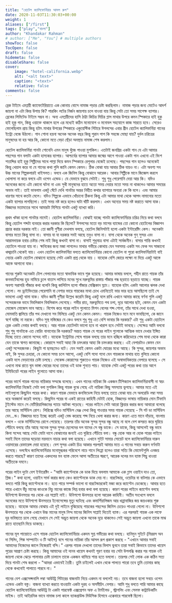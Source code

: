 ```yaml
---
title: "হোটেল ক্যালিফোর্নিয়ার আসল রুপ"
date: 2020-11-03T11:30:03+00:00
weight: 1
aliases: ["/first"]
tags: ["play","বাংলা"]
author: "Khandakar Rahman"
# author: ["Me", "You"] # multiple authors
showToc: false
TocOpen: false
draft: false
hidemeta: false
disableShare: false
cover:
    image: "hotel-california.webp"
    alt: "<alt text>"
    caption: "<text>"
    relative: false
comments: false
---
```

    
ব্রেক টাইমে এমপ্লয়ী ক্যাফেটেরিয়াতে এক কোনায় বোসে নামাজ পড়ার চেষ্টা করছিলাম। নামাজ পড়ার জন্য মোটেও আদর্শ জায়গা না এটা কিন্ত উপায় কি? পারকিং লটের নির্জন জায়গায় চলে যাওয়া যায় কিন্তু সেটা তো সময় সাপেক্ষ ব্যাপার। ব্রেকের লিমিটেড টাইমে সম্ভব না। অন্য এমপ্লয়ীদের হাসি ঠাট্টা কিচির মিচির প্লাস মাথার উপরে কমন স্পিকারে হাই হুকু হাই হুকু গান, কিন্তু ওয়াক্তে থাকলে হলে এর মধ্যেই কঠিন মনোযোগ ও মনোবল সহযোগে কাজ সারতে হবে। সেরেও ফেলেছিলাম প্রায় কিন্তু হটাৎ মাথার উপরের স্পিকারে একুয়েস্টিক গিটারে ঈগলসের এবার গ্রীন হোটেল ক্যালিফর্নিয়া গানের ইন্ট্রো বেজে উঠলো। গান শোনা হয়না অনেক অনেক বছর কিন্তু পুরান পাপ কি সহজে মোছা যায়? দুর্বল চরিত্রের মানুষদের যা হয় আর কি, কোনো মতে বেড়া ছেঁড়া অবস্থায় নামাজ শেষ করলাম।  


হোটেল ক্যালিফর্নিয়া গানটা শোনেনি এমন মানুষ খুঁজে পাওয়া মুশকিল। এতটাই জনপ্রিয় একটা গান যে এটা আমার পছন্দের গান বলাটা একটা হাস্যকর ব্যাপার। আশ্চর্যের ব্যাপার আমার জন্মের আগে গাওয়া একটা গান এখনো এই বিংশ শতাব্দির হাই হুকু শিল্পীদের সাথে পাল্লা দিয়ে কমন স্পিকারে রেগুলার বেজেই চলেছে। পছন্দের গান হলেও অনেকেই কিন্তু খেয়াল করে না যে গানের কথা গুলি জানি কেমন কেমন। ঠিক বোঝা যায় আবার ঠিক যায়ও না। এটা অবশ্য সব  উচ্চ মানের শিল্পকলারই খাইসলত। বলবে এক জিনিস কিন্তু বোঝাবে আরেক। আবার শিল্পীকে মানে জিজ্ঞেস করলে খোলাসা না করে বলবে এটা ওপেন এন্ডেড। যে যেভাবে বুঝবে সেটাই। শুধু শুধু পেরেশানি দেয়া আর কি। যদিও অনেকের জন্যে এটা কোনো ঘটনা না এবং সুখী মানুষদের হাতে অতো সময় দেয়ার মতো সময় না থাকলেও আমার সময়ের অভাব নাই। তাই ভাবলাম একটু ঘেঁটে দেখি গানটার অন্তর নিহীত কথার ব্যাপারে অন্যরা কে কি বলে। এবং আমার ধারণার সাথে কতটা মেলে। যদিও শিল্পকে এভাবে খোঁচানো ঠিকনা কিন্তু এটা আমার মাথা থেকে আপদ নামানোর মতো একটা ব্যাপার লাগছিলো। তাই সময় নষ্ট করে হলেও ঘাটা ঘাঁটি করলাম। এখন অন্যের সময় নষ্ট করাতে আসা যাক। বিজ্ঞদের মতামতের সাথে আমারটা মিশিয়ে গানটা একটু ব্যাখ্যা করি। 


প্রথম খট্কা হলো গানটার নামেই। হোটেল ক্যালিফর্নিয়া। বোঝাই যাচ্ছে গানটা ক্যালিফোর্নিয়ার চরিত্র নিয়ে কথা বলবে কিন্তু হোটেল শব্দটা ব্যবহার করার দরকার কি ছিলো? ঈগলসের মতো বড় মাপের ব্যান্ডের তো কোনো হোটেলের বিজ্ঞাপন প্রচার করার দরকার নাই। তো জ্ঞানী গুণীরা দেখলাম বলছে, হোটেল জিনিসটাই হলো একটা ইন্টারেষ্টিং কেস। অনেকটা বাসার মতো কিন্তু বাসা না। বাসায় যা যা দরকার সবই আছে তবুও বাসা না। বাসা থেকে অনেক গুন্ সুন্দর এবং আরামদায়ক হবার চেষ্টার শেষ নাই কিন্তু কখনই বাসা না। বাসাই শুধুমাত্র বাসা এটাই সার্বজনীন। বাসার শান্তি কখনই হোটেলে পাওয়া যায় না। ক্ষনিকের জন্য মজা লাগলেও মাথার গভীরে কোথায় যেন সবসময় একটা সব ফেক সব সাজানো খচ্চ্খচানি থেকেই যায়। এখন হোটেল ক্যালিফর্নিয়া বলতে ক্যালিফোর্নিয়ার কোনো হোটেল  না পুরো ক্যালিফর্নিয়াটাই বাই নেচার একটা হোটেল বোঝানো হয়েছে সেটা একটা প্রশ্ন থেকে যায় । যাহোক বেশি জোরে লম্ফো না দিয়ে একটু আস্তে আস্তে আগানো যাক।  


গানের শুরুটা অনেকটা টোপ গেলানোর মতো স্বাভাবিক ভাবে শুরু হয়েছে। আমার ভাষায় বললে, গহীন রাতে গায়ক তাঁর কনভার্টেবলের হুড নামিয়ে চুলে বাতাস লাগিয়ে মনের সুখে মরুভূমির রাস্তায় গাঁজার গন্ধ ছড়াতে ছড়াতে যাচ্ছে। গায়ক অবশ্য সরাসরি গাঁজার কথা বলেনি কিন্তু কালিটাস হলো গাঁজার মেক্সিকান স্ল্যাং। যাহোক হটাৎ একটা আলোর ঝলক দেখা গেলো। লং ড্রাইভিংয়ের পেরেশানি বা নেশার ভারে গায়কের মাথা চোখ এমনিতেই  ভার ভার হয়ে আসছিলো তাই সে ভাবলো একটু থামা যাক। যদিও জ্ঞানী গুণীরা উল্লেখ করেনি কিন্তু একটু বলে রাখি এখানে আমার কাছে বর্ণনা গুলি একটু সন্দেহজনক ভাবে বিবলিকাল বিবলিকাল লেগেছে। গভীর রাত, মরুভুমিতে পথ চলা, দূরে আলোর ছটা, কেমন যেন একটা মোজেস মোজেস ভাব আছে। বিশেষ করে পরের লাইন গুলোতে মিশন বেলের শব্দ শোনা, তাঁর সাথে দেখা হওয়া, মোমবাতি জ্বালিয়ে তাঁর পথ দেখানো সব মিলিয়ে একটু যেন কেমন কেমন। গায়ক নিজেও মনে মনে ভাবছিলো, কে জানে স্বর্গে যাচ্ছি না নরকে। যদিও সুস্থ মস্তিষ্কের যে কেও বলবে শুধু শুধু এত বেশি ভাবার কি দরকার? এটা শুধু একটা হোটেলে ব্রেক একটা নেবার কথাই বলছে। আর গায়ক হোটেলটা ভালো হবে না খারাপ হবে সেটাই ভাবছে। সেক্ষেত্ৰ আমি বলবো শুদু শুদু গানটাকে এত বোরিং বানানোর কি দরকার? অন্তত গায়ক যে পরের লাইন গুলোকে আত্মিক ভাবে দেখার ইঙ্গিত দিচ্ছে তাতে কোনো সন্দেহ নাই। যাহোক ইন্ট্রোটার শেষে গায়ক বলছে তার মনে হচ্ছিল করিডোরে শেষ মাথা থেকে কারা যেন তাকে স্বাগত জানাচ্ছে। কোরাসে সবাই আহা কি চমৎকার আহা কি চমৎকার করছে। এই বেপারটাও কেমন যেন একটু সন্দেহজনক। কিছুটা গা ছমছমেও বটে। যেন সবাই কেমন একটা ঘোরের মধ্যে আছে। কি সুন্দর, জায়গার অভাব নাই, কি সুন্দর চেহারা, যে কোনো সময় চলে আসো,  একটু বেশি গদো গদো যেন গায়ককে মাথায় হাত বুলিয়ে কোনো একটা দলে ভেড়ানোর চেষ্টা চলছে। সেকেন্ড কোরাসের শুরুতেও গায়ক নিজেও এই অস্বাভাবিকতার বেপারে বলেছে - সে এখনো মাঝ রাতে ঘুম ভাঙ্গা ঘোরের মধ্যে তাদের ওই ডাক শুনতে পায়। যাহোক সেটা একটু পরের কথা তার আগে ইমিডিয়েট পরের লাইন গুলোতে আসা যাক। 


পরের ভার্সে গায়ক গানের নায়িকার সম্মন্ধে বলেছে। এখন গানের নায়িকা কি একজন টিপিক্যাল ক্যালিফর্নিয়াবাসী না স্বয়ং ক্যালিফর্নিয়া নিজেই সেটা বলা মুশকিল কিন্তু গায়ক বুঝে গেছে এই নায়িকা কিছু সমস্যায় ভুগছে। আমার মতে এই লাইনগুলো কিছুদিন পরের কথা। কারণ গায়ক যেভাবে কনফিডেন্স নিয়ে বলছে তাতে বোঝা যায় সে অলরেডি লম্বা সময় ধরে অবজার্ভ করেই বলছে। কিছুদিন পরের বা একই রাতের কাহিনী যেটাই হোক, বিজ্ঞদেড় ভাষায় নায়িকার মোন টিফানি টুইস্টেড মানে সে মেটিরিয়ালিজমের প্যাচে আটকা পড়েছে। পরের লাইনে সেটা আরো ক্লিয়ার করার জন্য আবারো বলেছে তার আছে মার্সিডিস রোগ। লিরিক্সে যদিও মার্সিডিস বেঞ্জ লেখা কিন্তু গাওয়ার সময় গায়ক গেয়েছে - সি গট ডা মার্সিডিস বেন...ন্ড। বিজ্ঞদের মতে ইচ্ছে করেই একটু বেন্ড করেছে শব্দ নিয়ে খেলা করার জন্য। কারণ এতে মানে দাঁড়ায়, বাংলায় বললে - ওকে মার্সিডিসের রোগে পেয়েছে। তারপর তাঁর অনেক সুন্দর সুন্দর বন্ধু আছে না বলে বেশ কসরত করে ঘুরিয়ে পেঁচিযে বলছে তাঁর আছে অনেক সুন্দর সুন্দর ছেলেদের দল যাদের সে বন্ধু ডাকে। সে ডাকে, কিন্তু আসলেই বন্ধু ভাবে কিনা সন্দেহ আছে সেটা মোটা দাগে বোঝানোর জন্যই এত ঘুরিয়ে পেঁচিয়ে বলা। বন্ধু হোক আর না হোক পরের লাইনে সবাই মিলে তাদের ঘড়োয়া ময়দানে নাচার কথা বলা হয়েছে। এখানে সুইট সামার সোয়েট বলে ক্যালিফোর্নিয়ার দারুন ওয়াদারের রেফারেন্স দেয়া হয়েছে। বেশ সুন্দর একটা চিত্র আকার পরপরই আমার মতে এ গানের সবচে  করুন বর্ণনাটা এসেছে। দলবেঁধে ক্যালিফোর্নিয়ার মনোমুগ্ধকর পরিবেশে নাচে গানে লিপ্পো হলেও তারা সত্যি কি মোমেন্টগুলি এনজয় করতে পারছে? কারণ তাদের একদলের মন ব্যাস্ত ফেলে আসা অতীতের স্মরণে, আরেক দলের মন ব্যাস্ত পিছু ধাওয়া অতীতকে দমনে।  


পরের লাইন দুটো বেশ ইন্টারেষ্টিং - "আমি ক্যাপ্টেনকে কে ডাক দিয়ে বললাম আমাকে এক গ্লাস ওয়াইন দাও তো, প্লিজ।" কথা হলো, ওয়াইন সার্ভ করার জন্য কেও ক্যাপ্টেনকে ডাক দেয় না। বারটেন্ডার, ওয়েটার বা বাটলার কে এভাবে বলতে পারি কিন্তু ক্যাপ্টেনকে না। হতে পারে সম্পর্ক ভালো বা বারটেন্ডারকেই মজা করে ক্যাপ্টেন ডেকেছে। আবার হতে পারে এখানে উঁচু মানের কাওকে নিচু মানের কাজে লিপ্ত হবার কথা বলা হয়েছে। কারণ পরের লাইনে ক্যাপ্টেন বলছে উনিশশো ঊনসত্তর পর থেকে এর সাপ্লাই নাই। উনিশশো ঊনসত্তর হলো আরেক কাহিনী। অতীব সংখেপে বললে অনেকের মতে উনিশশো ঊনসত্তরে ইনোসেন্সের মৃত্যু ঘটেছে এবং কমার্শিয়ালিজম আর ধাপ্পাবাজির জয় জয়ওকার শুরু হয়েছে। যাহোক আমার বোঝায় এই দুই লাইনে বুঝিয়েছে গায়কের পছন্দের জিনিস চেয়েও পাওয়া গেলো না। উনিশশো ঊনসত্তরে পর থেকে এখানে উচ্চ মানের মানুষ নিম্ম মানের জিনিস সাপ্লাই দিতেই ব্যাস্ত। এর পরপরই গায়ক এক লাফে দূর ভবিষ্যতে চলে গেছে যেখানে সে সেই অদ্ভুত জায়গা থেকে অনেক দূরে থাকলেও সেই অদ্ভুত জায়গা এখনো তাকে মাঝ রাতে হাতছানি দিয়ে ডাকছে। 


গানের মূল পান্তোতে এসে গায়ক হোটেল ক্যালিফোর্নিয়ার একদম সুপ্ত গভীরের কথা বলছে। হানিমুন সুইটে (মিররস অন দা সিলিং, পিঙ্ক সাম্প্যাইং ও টি আইস) বসে গানের নায়িকা তাঁর আসল রূপ প্রকাশ করছে - "এখানে আমার সবাই আমাদের নিজেদের জালে নিজেরাই বন্দি।" এরপর গায়ক দেখলো তাদের বিলাস ভুবনে তারা সবাই কিভাবে তাদের খায়েস পুরের আপ্রাণ চেষ্টা করছে। কিন্তু আমাদের ওই দানব খায়েস কখনই পূরণ হবার নয় সেটা উপলব্ধি করার পর গায়ক ওই জায়গা থেকে ঝেড়ে পালাবার চেষ্টা চালালে তাকে একজন থামিয়ে শান্ত হতে বললো। তারপর সেই লোক এক কঠিন সত্য দিয়ে গানটা শেষ করলো - "আমরা এভাবেই তৈরী। তুমি চাইলেই এখান থেকে পালতে পারো তবে তুমি তোমার কাছ থেকে কখনোই পালাতে পারবে না। "


গানের বেশ এক্সসেপ্সনালি লম্বা আউটট্র গিটারের বাজনাটা নিয়ে একদম না বললেই নয়। তবে বাজনা হলো সবচে ওপেন এন্ডেড একটা বস্তু। বাজনা ব্যাখ্যা করতে যাওয়াটা একটা দুরহ ও অসমীচিৎ বেপার। আমি শুধু বলতে পারি আমার কাছে হোটেল ক্যালিফোর্নিয়ায় আউটট্র টা একটা পারফেক্ট এক্সপ্রেশন অফ এ  টার্মইলড , স্ট্রাগলিং এবং সেলফ কন্ট্রাডিকটিং মাইন্ড। তাই আইরনিক ভাবে নামাজ চলা কালে ব্যাকগ্রাউন্ড মিউসিক হিসাবে এক্কেবারে পারফেক্ট ছিলো। 